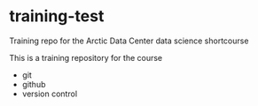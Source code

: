 # training-test
Training repo for the Arctic Data Center data science shortcourse

This is a training repository for the course

- git
- github
- version control
